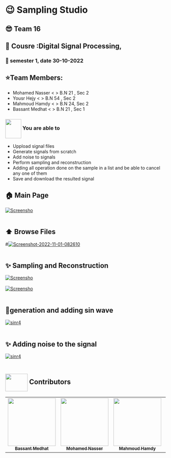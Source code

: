 # :wink:  Sampling Studio 
## :sunglasses: Team 16 
## :newspaper: Cousre :Digital Signal Processing,
### :date: semester 1, date 30-10-2022 
## :star:Team Members:
- Mohamed Nasser  <      > B.N 21 , Sec 2
- Yousr Hejy      <      > B.N 54 , Sec 2
- Mahmoud Hamdy   <      > B.N 24, Sec 2
- Bassant Medhat  <      > B.N 21 , Sec 1
### <img align= "center" width=50px height=60px src="https://media2.giphy.com/media/8pEnqbR2gapFekW4KK/giphy.gif?cid=ecf05e47ire2dp6wrcli5orn0gddraxve7sug4v3753pquxa&rid=giphy.gif&ct=s">  You are able to 

- Uppload signal files
- Generate signals from scratch
- Add noise to signals 
- Perform sampling and reconstruction 
- Adding all operation done on the sample in a list and be able to cancel any one of them
- Save and download the resulted signal

## :house: Main Page
<a href="https://ibb.co/hYRhTMv"><img src="https://i.ibb.co/2Z7mp6B/Screensho.png" alt="Screensho" border="0" /></a>
<br></br>

## :arrow_up:  Browse Files
#<a href="https://imgbb.com/7JWBDNy"><img src="https://i.ibb.co/6RPGSJs/Screenshot-2022-11-01-082610.png" alt="Screenshot-2022-11-01-082610" border="0" /></a>
<br></br>
## ✨  Sampling and Reconstruction 
<a href="https://ibb.co/hYRhTMv"><img src="https://i.ibb.co/qpLQ4YK/Screenshot-2022-11-01-082832.png" alt="Screensho" border="0" /></a>
<br></br>
<a href="https://ibb.co/hYRhTMv"><img src="https://i.ibb.co/6XRVqZ5/Screensho.png" alt="Screensho" border="0" /></a>
<br></br>
## :open_file_folder:generation and adding sin wave
<a href="https://ibb.co/cYNSbsY"><img src="https://i.ibb.co/mSF6qhX/Screenshot-2022-11-01-083020.png" alt="sinr4" border="0"></a>
<br></br>

## ✨ Adding noise to the signal
<a href="https://ibb.co/cYNSbsY"><img src="https://i.ibb.co/J3zwxS3/Screenshot-2022-11-01-083112.png" alt="sinr4" border="0"></a>
<br></br>

## <img  align="center" width= 70px height =55px src="https://media0.giphy.com/media/Xy702eMOiGGPzk4Zkd/giphy.gif?cid=ecf05e475vmf48k83bvzye3w2m2xl03iyem3tkuw2krpkb7k&rid=giphy.gif&ct=s"> Contributors <a id ="Contributors"></a>

<table align="center" >
  <tr>
        <td align="center"><a href="https://github.com/bassantmedhat"><img src="https://avatars.githubusercontent.com/u/85830264?v=4" width="150px;" alt=""/><br /><sub><b>Bassant Medhat</b></sub></a><br /></td>
     <td align="center"><a href="https://github.com/mohamed33333"><img src="https://avatars.githubusercontent.com/u/66921605?v=4" width="150px;" alt=""/><br /><sub><b>Mohamed Nasser</b></sub></a><br /></td>
    <td align="center"><a href="https://github.com/MahmoudHamddy" ><img src="https://avatars.githubusercontent.com/u/67794892?v=4" width="150px;" alt=""/><br /><sub><b>Mahmoud Hamdy</b></sub></a><br />
    </td>
    <td align="center"><a href="https://github.com/YousrHejy"><img src="https://avatars.githubusercontent.com/u/93840195?v=4" width="150px;" alt=""/><br /><sub><b>YousrHejy</b></sub></a><br />
     </td>
  </tr>
</table>
